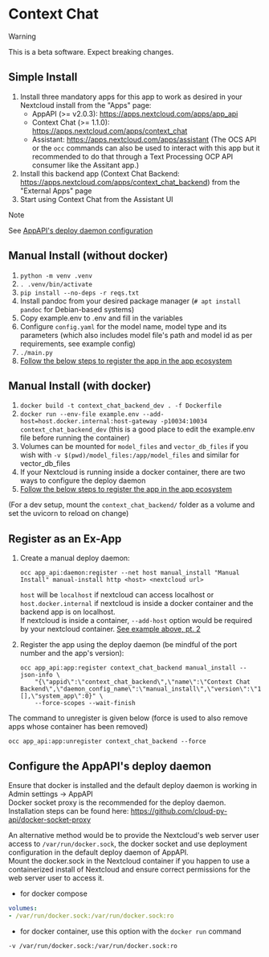 # Context Chat

> [!WARNING]
> This is a beta software. Expect breaking changes.

## Simple Install

1. Install three mandatory apps for this app to work as desired in your Nextcloud install from the "Apps" page:
	- AppAPI (>= v2.0.3): https://apps.nextcloud.com/apps/app_api
	- Context Chat (>= 1.1.0): https://apps.nextcloud.com/apps/context_chat
	- Assistant: https://apps.nextcloud.com/apps/assistant (The OCS API or the `occ` commands can also be used to interact with this app but it recommended to do that through a Text Processing OCP API consumer like the Assitant app.)
2. Install this backend app (Context Chat Backend: https://apps.nextcloud.com/apps/context_chat_backend) from the "External Apps" page
3. Start using Context Chat from the Assistant UI

> [!NOTE]
> See [AppAPI's deploy daemon configuration](#configure-the-appapis-deploy-daemon)

## Manual Install (without docker)

1. `python -m venv .venv`
2. `. .venv/bin/activate`
3. `pip install --no-deps -r reqs.txt`
4. Install pandoc from your desired package manager (`# apt install pandoc` for Debian-based systems)
5. Copy example.env to .env and fill in the variables
6. Configure `config.yaml` for the model name, model type and its parameters (which also includes model file's path and model id as per requirements, see example config)
7. `./main.py`
8. [Follow the below steps to register the app in the app ecosystem](#register-as-an-ex-app)

## Manual Install (with docker)

1. `docker build -t context_chat_backend_dev . -f Dockerfile`
2. `docker run --env-file example.env --add-host=host.docker.internal:host-gateway -p10034:10034 context_chat_backend_dev` (this is a good place to edit the example.env file before running the container)
3. Volumes can be mounted for `model_files` and `vector_db_files` if you wish with `-v $(pwd)/model_files:/app/model_files` and similar for vector_db_files
4. If your Nextcloud is running inside a docker container, there are two ways to configure the deploy daemon
5. [Follow the below steps to register the app in the app ecosystem](#register-as-an-ex-app)

(For a dev setup, mount the `context_chat_backend/` folder as a volume and set the uvicorn to reload on change)

## Register as an Ex-App

1. Create a manual deploy daemon:
	```
	occ app_api:daemon:register --net host manual_install "Manual Install" manual-install http <host> <nextcloud url>
	```
	`host` will be `localhost` if nextcloud can access localhost or `host.docker.internal` if nextcloud is inside a docker container and the backend app is on localhost.  
	If nextcloud is inside a container, `--add-host` option would be required by your nextcloud container. [See example above, pt. 2](#complex-install-with-docker)

2. Register the app using the deploy daemon (be mindful of the port number and the app's version):
	```
	occ app_api:app:register context_chat_backend manual_install --json-info \
		"{\"appid\":\"context_chat_backend\",\"name\":\"Context Chat Backend\",\"daemon_config_name\":\"manual_install\",\"version\":\"1.1.0\",\"secret\":\"12345\",\"port\":10034,\"scopes\":[],\"system_app\":0}" \
		--force-scopes --wait-finish
	```

The command to unregister is given below (force is used to also remove apps whose container has been removed)
```
occ app_api:app:unregister context_chat_backend --force
```

## Configure the AppAPI's deploy daemon
Ensure that docker is installed and the default deploy daemon is working in Admin settings -> AppAPI  
Docker socket proxy is the recommended for the deploy daemon. Installation steps can be found here: https://github.com/cloud-py-api/docker-socket-proxy

An alternative method would be to provide the Nextcloud's web server user access to `/var/run/docker.sock`, the docker socket and use deployment configuration in the default deploy daemon of AppAPI.  
Mount the docker.sock in the Nextcloud container if you happen to use a containerized install of Nextcloud and ensure correct permissions for the web server user to access it.  

- for docker compose
```yaml
volumes:
- /var/run/docker.sock:/var/run/docker.sock:ro
```

- for docker container, use this option with the `docker run` command
```
-v /var/run/docker.sock:/var/run/docker.sock:ro
```
